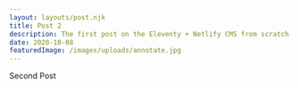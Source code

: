 ```yaml
---
layout: layouts/post.njk
title: Post 2
description: The first post on the Eleventy + Netlify CMS from scratch blog
date: 2020-10-08
featuredImage: /images/uploads/annotate.jpg
---
```


Second Post